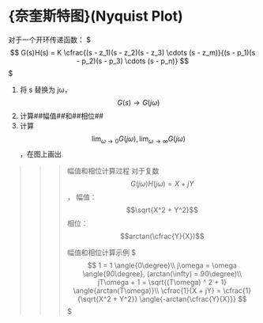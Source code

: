 # {奈奎斯特图}(Nyquist Plot)

对于一个开环传递函数：
$$$
G(s)H(s) = K \cfrac{(s - z_1)(s - z_2)(s - z_3) \cdots (s - z_m)}{(s - p_1)(s - p_2)(s - p_3) \cdots (s - p_n)}
$$$

1. 将 s 替换为 jω，$$G(s) \rightarrow G(j\omega)$$
2. 计算##幅值##和##相位##
3. 计算 $$\lim_{\omega \rightarrow 0} G(j\omega), \lim_{\omega \rightarrow \infty} G(j\omega)$$，在图上画出

>>>幅值和相位计算过程
对于复数 $$G(j\omega)H(j\omega) = X + jY$$，
幅值：$$\sqrt{X^2 + Y^2}$$
相位：$$arctan(\cfrac{Y}{X})$$
>>>
>>>幅值和相位计算示例
$$$
1 = 1 \angle{0\degree}\\
j\omega = \omega \angle{90\degree}, (arctan(\infty) = 90\degree)\\
jT\omega + 1 = \sqrt{(T\omega) ^ 2 + 1} \angle{arctan(T\omega)}\\
\cfrac{1}{X + jY} = \cfrac{1}{\sqrt{X^2 + Y^2}} \angle{-arctan{\cfrac{Y}{X}}}
$$$
>>>

